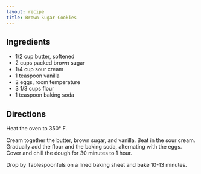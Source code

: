 ```yaml
---
layout: recipe
title: Brown Sugar Cookies
---
```


## Ingredients

* 1/2 cup butter, softened
* 2 cups packed brown sugar
* 1/4 cup sour cream
* 1 teaspoon vanilla
* 2 eggs, room temperature
* 3 1/3 cups flour
* 1 teaspoon baking soda

## Directions

Heat the oven to 350° F.

Cream together the butter, brown sugar, and vanilla. Beat in the sour
cream. Gradually add the flour and the baking soda, alternating with the
eggs. Cover and chill the dough for 30 minutes to 1 hour.

Drop by Tablespoonfuls on a lined baking sheet and bake 10-13 minutes.
